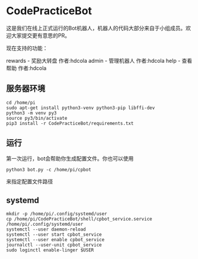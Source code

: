 # CodePracticeBot

这是我们在线上正式运行的Bot机器人，机器人的代码大部分来自于小组成员。欢迎大家提交更有意思的PR。

现在支持的功能：

rewards - 奖励大转盘 作者:hdcola
admin - 管理机器人 作者:hdcola
help - 查看帮助 作者:hdcola

## 服务器环境

```
cd /home/pi
sudo apt-get install python3-venv python3-pip libffi-dev
python3 -m venv py3
source py3/bin/activate
pip3 install -r CodePracticeBot/requirements.txt
```

## 运行

第一次运行，bot会帮助你生成配置文件。你也可以使用

```
python3 bot.py -c /home/pi/cpbot
```

来指定配置文件路径


## systemd

```
mkdir -p /home/pi/.config/systemd/user
cp /home/pi/CodePracticeBot/shell/cpbot_service.service /home/pi/.config/systemd/user
systemctl --user daemon-reload
systemctl --user start cpbot_service
systemctl --user enable cpbot_service
journalctl --user-unit cpbot_service
sudo loginctl enable-linger $USER
```